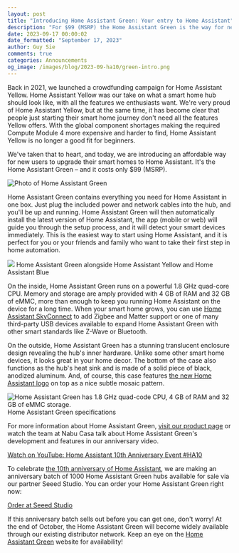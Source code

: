 ```yaml
---
layout: post
title: "Introducing Home Assistant Green: Your entry to Home Assistant"
description: "For $99 (MSRP) the Home Assistant Green is the way for new users to start their smart home with Home Assistant."
date: 2023-09-17 00:00:02
date_formatted: "September 17, 2023"
author: Guy Sie
comments: true
categories: Announcements
og_image: /images/blog/2023-09-ha10/green-intro.png
---
```


Back in 2021, we launched a crowdfunding campaign for Home Assistant Yellow. Home Assistant Yellow was our take on what a smart home hub should look like, with all the features we enthusiasts want. We're very proud of Home Assistant Yellow, but at the same time, it has become clear that people just starting their smart home journey don't need all the features Yellow offers. With the global component shortages making the required Compute Module 4 more expensive and harder to find, Home Assistant Yellow is no longer a good fit for beginners.

We've taken that to heart, and today, we are introducing an affordable way for new users to upgrade their smart homes to Home Assistant. It's the Home Assistant Green – and it costs only $99 (MSRP).


![Photo of Home Assistant Green](/images/blog/2023-09-ha10/home-assistant-green.jpeg)

<!--more-->
Home Assistant Green contains everything you need for Home Assistant in one box. Just plug the included power and network cables into the hub, and you'll be up and running. Home Assistant Green will then automatically install the latest version of Home Assistant, the app (mobile or web) will guide you through the setup process, and it will detect your smart devices immediately. This is the easiest way to start using Home Assistant, and it is perfect for you or your friends and family who want to take their first step in home automation.

<p class='img'>
<img src="/images/blog/2023-09-ha10/green-with-yellow-and-blue.jpeg">
Home Assistant Green alongside Home Assistant Yellow and Home Assistant Blue
</p>

On the inside, Home Assistant Green runs on a powerful 1.8 GHz quad-core CPU. Memory and storage are amply provided with 4 GB of RAM and 32 GB of eMMC, more than enough to keep you running Home Assistant on the device for a long time. When your smart home grows, you can use <a href="/skyconnect">Home Assistant SkyConnect</a> to add Zigbee and Matter support or one of many third-party USB devices available to expand Home Assistant Green with other smart standards like Z-Wave or Bluetooth.

On the outside, Home Assistant Green has a stunning translucent enclosure design revealing the hub's inner hardware. Unlike some other smart home devices, it looks great in your home decor. The bottom of the case also functions as the hub's heat sink and is made of a solid piece of black, anodized aluminum. And, of course, this case features [the new Home Assistant logo][logo-blog] on top as a nice subtle mosaic pattern.


<p class='img'>
<img src="/images/blog/2023-09-ha10/green-specs.jpeg" alt="Home Assistant Green has 1.8 GHz quad-code CPU, 4 GB of RAM and 32 GB of eMMC storage.">
Home Assistant Green specifications
</p>

For more information about Home Assistant Green, [visit our product page](/green) or watch the team at Nabu Casa talk about Home Assistant Green's development and features in our anniversary video.

<lite-youtube videoid="EmLV6lJLzSU" videotitle="Home Assistant 10th Anniversary Event #HA10" videoStartAt="4462">
<a class="lite-youtube-fallback" href="https://www.youtube.com/watch?v=EmLV6lJLzSU" rel="external nofollow">Watch on YouTube: Home Assistant 10th Anniversary Event #HA10</a>
</lite-youtube>

<br>

To celebrate [the 10th anniversary of Home Assistant][10ha-blog], we are making an anniversary batch of 1000 Home Assistant Green hubs available for sale via our partner Seeed Studio. You can order your Home Assistant Green right now:

<a href="https://www.seeedstudio.com/Home-Assistant-Green-p-5792.html" class="btn">Order at Seeed Studio</a>

If this anniversary batch sells out before you can get one, don't worry! At the end of October, the Home Assistant Green will become widely available through our existing distributor network. Keep an eye on the <a href="/green">Home Assistant Green</a> website for availability!

[logo-blog]: /blog/2023/09/17/a-refreshed-logo-for-home-assistant/
[10ha-blog]: /blog/2023/09/17/10-years-home-assistant/
